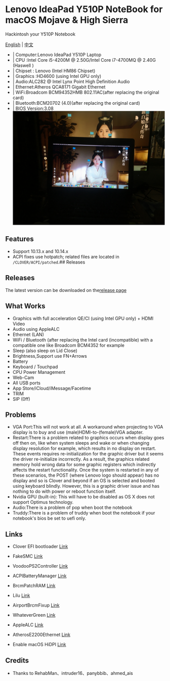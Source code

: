# Lenovo IdeaPad Y510P NoteBook for macOS Mojave & High Sierra

Hackintosh your Y510P Notebook

[English](README-EN.md) | [中文](README.md)

* | Computer:Lenovo IdeaPad Y510P Laptop
* | CPU :Intel Core i5-4200M @ 2.50G/Intel Core i7-4700MQ @ 2.40G (Haswell )
* | Chipset : Lenovo (Intel HM86 Chipset)
* | Graphics :HD4600 (using Intel GPU only) 
* | Audio:ALC282 @ Intel Lynx Point High Definition Audio
* | Ethernet:Atheros QCA8171 Gigabit Ethernet
* | WiFi:Broadcom BCM94352HMB 802.11AC(after replacing the original card)   
* | Bluetooth:BCM20702 (4.0)(after replacing the original card)             
* | BIOS Version:3.08                 
![Screen](Screen.JPG)  
## Features

* Support 10.13.x and 10.14.x
* ACPI fixes use hotpatch; related files are located in `/CLOVER/ACPI/patched`.## Releases

## Releases
The latest version can be downloaded on the[release page](https://github.com/Z39/Y510p-OS-X-Clover-Hotpatch/releases) 

## What Works
* Graphics with full acceleration QE/CI (using Intel GPU only) + HDMI Video
* Audio using AppleALC
* Ethernet (LAN)
* WiFi / Bluetooth (after replacing the Intel card (incompatible) with a compatible one like Broadcom BCM4352 for example
* Sleep (also sleep on Lid Close)
* Brightness,Support use FN+Arrows﻿
* Battery
* Keyboard / Touchpad
* CPU Power Management
* Web-Cam
* All USB ports
* App Store/iCloud/iMessage/Facetime
* TRIM
* SIP (0ff)


## Problems
* VGA Port:This will not work at all. A workaround when projecting to VGA display is to buy and use (male)HDMI-to-(fem﻿ale)VGA adapter. 
* Restart:There is a problem related to graphics occurs when﻿ display goes off then on, like when system sleeps ﻿and wake or when changing display r﻿esolutio﻿n for example, which results in n﻿o display on restart﻿. These ev﻿ents requires re-initialization for the graphic driver but it seems the driver re-initialize incorrectly. As a result, the graphics related memory hold wrong data for some graphic registers which indirectly affects the restart functionality. Once the system is restarted in any of these scenarios, the POST (where Lenovo logo should appear) has no display and so is Clover and beyond if an OS is selected and booted using keyboard blindly. However, this is a graphic driver issue and has nothing to do with power or reboot function itself.
* Nvidia GPU (built-in): This will have to be disabled as OS X does not support Optimus technology.
* Audio:There is a problem of pop when boot the notebook
* Truddy:There is a problem of truddy when boot the notebook if your notebook's bios be set to uefi only.

## Links

- Clover EFI bootloader [Link](https://github.com/Dids/clover-builder/releases)

- FakeSMC [Link](https://bitbucket.org/RehabMan/os-x-fakesmc-kozlek/downloads/)

- VoodooPS2Controller [Link](https://bitbucket.org/RehabMan/os-x-acpi-battery-driver/)

- ACPIBatteryManager [Link](https://bitbucket.org/RehabMan/os-x-acpi-battery-driver/)

- BrcmPatchRAM [Link](https://bitbucket.org/RehabMan/os-x-brcmpatchram/downloads/)

- Lilu [Link](https://github.com/acidanthera/Lilu)

- AirportBrcmFixup [Link](https://github.com/acidanthera/AirportBrcmFixup)

- WhateverGreen [Link](https://github.com/acidanthera/WhateverGreen)

- AppleALC [Link](https://github.com/acidanthera/AppleALC)

- AtherosE2200Ethernet [Link](https://github.com/Mieze/AtherosE2200Ethernet)

- Enable macOS HiDPI [Link](https://github.com/xzhih/one-key-hidpi)

## Credits

- Thanks to RehabMan、intruder16、panybbib、ahmed_ais

